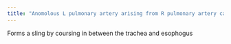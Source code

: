 ```yaml
---
title: "Anomolous L pulmonary artery arising from R pulmonary artery causes what?"
---
```

Forms a sling by coursing in between the trachea and esophogus

